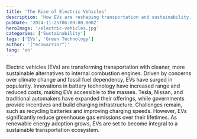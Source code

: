 ```yaml
---
title: 'The Rise of Electric Vehicles'
description: 'How EVs are reshaping transportation and sustainability.'
pubDate: '2024-11-25T06:00:00.000Z'
heroImage: '/electric-vehicles.jpg'
categories: ['Sustainability']
tags: ['EVs', 'Green Technology']
author: '["ecowarrior"]'
lang: 'en'
---
```


Electric vehicles (EVs) are transforming transportation with cleaner, more sustainable alternatives to internal combustion engines. Driven by concerns over climate change and fossil fuel dependency, EVs have surged in popularity. Innovations in battery technology have increased range and reduced costs, making EVs accessible to the masses. Tesla, Nissan, and traditional automakers have expanded their offerings, while governments provide incentives and build charging infrastructure. Challenges remain, such as recycling batteries and improving charging speeds. However, EVs significantly reduce greenhouse gas emissions over their lifetimes. As renewable energy adoption grows, EVs are set to become integral to a sustainable transportation ecosystem.
